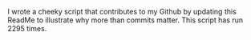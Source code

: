 I wrote a cheeky script that contributes to my Github by updating this ReadMe to illustrate why more than commits matter. This script has run 2295 times.
